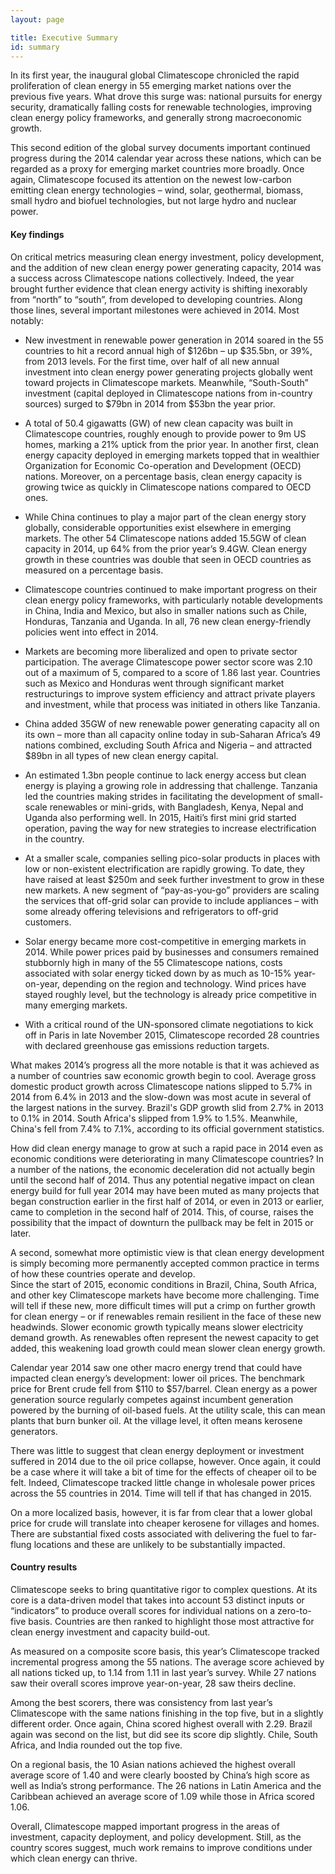 ```yaml
---
layout: page

title: Executive Summary
id: summary
---
```

In its first year, the inaugural global Climatescope chronicled the rapid proliferation of clean energy in 55 emerging market nations over the previous five years.  What drove this surge was: national pursuits for energy security, dramatically falling costs for renewable technologies, improving clean energy policy frameworks, and generally strong macroeconomic growth.

This second edition of the global survey documents important continued progress during the 2014 calendar year across these nations, which can be regarded as a proxy for emerging market countries more broadly. Once again, Climatescope focused its attention on the newest low-carbon emitting clean energy technologies – wind, solar, geothermal, biomass, small hydro and biofuel technologies, but not large hydro and nuclear power.

#### Key findings

On critical metrics measuring clean energy investment, policy development, and the addition of new clean energy power generating capacity, 2014 was a success across Climatescope nations collectively.  Indeed, the year brought further evidence that clean energy activity is shifting inexorably from “north” to “south”, from developed to developing countries. Along those lines, several important milestones were achieved in 2014.  Most notably:

* New investment in renewable power generation in 2014 soared in the 55 countries to hit a record annual high of $126bn – up $35.5bn, or 39%, from 2013 levels. For the first time, over half of all new annual investment into clean energy power generating projects globally went toward projects in Climatescope markets. Meanwhile, “South-South” investment (capital deployed in Climatescope nations from in-country sources) surged to $79bn in 2014 from $53bn the year prior. 

* A total of 50.4 gigawatts (GW) of new clean capacity was built in Climatescope countries, roughly enough to provide power to 9m US homes, marking a 21% uptick from the prior year. In another first, clean energy capacity deployed in emerging markets topped that in wealthier Organization for Economic Co-operation and Development (OECD) nations.  Moreover, on a percentage basis, clean energy capacity is growing twice as quickly in Climatescope nations compared to OECD ones.

* While China continues to play a major part of the clean energy story globally, considerable opportunities exist elsewhere in emerging markets. The other 54 Climatescope nations added 15.5GW of clean capacity in 2014, up 64% from the prior year’s 9.4GW. Clean energy growth in these countries was double that seen in OECD countries as measured on a percentage basis.

* Climatescope countries continued to make important progress on their clean energy policy frameworks, with particularly notable developments in China, India and Mexico, but also in smaller nations such as Chile, Honduras, Tanzania and Uganda.  In all, 76 new clean energy-friendly policies went into effect in 2014.  

* Markets are becoming more liberalized and open to private sector participation. The average Climatescope power sector score was 2.10 out of a maximum of 5, compared to a score of 1.86 last year. Countries such as Mexico and Honduras went through significant market restructurings to improve system efficiency and attract private players and investment, while that process was initiated in others like Tanzania. 

* China added 35GW of new renewable power generating capacity all on its own – more than all capacity online today in sub-Saharan Africa’s 49 nations combined, excluding South Africa and Nigeria  – and attracted $89bn in all types of new clean energy capital.

* An estimated 1.3bn people continue to lack energy access but clean energy is playing a growing role in addressing that challenge. Tanzania led the countries making strides in facilitating the development of small-scale renewables or mini-grids, with Bangladesh, Kenya, Nepal and Uganda also performing well. In 2015, Haiti’s first mini grid started operation, paving the way for new strategies to increase electrification in the country. 

* At a smaller scale, companies selling pico-solar products in places with low or non-existent electrification are rapidly growing. To date, they have raised at least $250m and seek further investment to grow in these new markets. A new segment of “pay-as-you-go” providers are scaling the services that off-grid solar can provide to include appliances – with some already offering televisions and refrigerators to off-grid customers.  

* Solar energy became more cost-competitive in emerging markets in 2014.  While power prices paid by businesses and consumers remained stubbornly high in many of the 55 Climatescope nations, costs associated with solar energy ticked down by as much as 10-15% year-on-year, depending on the region and technology.  Wind prices have stayed roughly level, but the technology is already price competitive in many emerging markets.

* With a critical round of the UN-sponsored climate negotiations to kick off in Paris in late November 2015, Climatescope recorded 28 countries with declared greenhouse gas emissions reduction targets.

What makes 2014’s progress all the more notable is that it was achieved as a number of countries saw economic growth begin to cool.  Average gross domestic product growth across Climatescope nations slipped to 5.7% in 2014 from 6.4% in 2013 and the slow-down was most acute in several of the largest nations in the survey. Brazil's GDP growth slid from 2.7% in 2013 to 0.1% in 2014. South Africa's slipped from 1.9% to 1.5%.  Meanwhile, China's fell from 7.4% to 7.1%, according to its official government statistics.

How did clean energy manage to grow at such a rapid pace in 2014 even as economic conditions were deteriorating in many Climatescope countries? In a number of the nations, the economic deceleration did not actually begin until the second half of 2014. Thus any potential negative impact on clean energy build for full year 2014 may have been muted as many projects that began construction earlier in the first half of 2014, or even in 2013 or earlier, came to completion in the second half of 2014.  This, of course, raises the possibility that the impact of downturn the pullback may be felt in 2015 or later.

A second, somewhat more optimistic view is that clean energy development is simply becoming more permanently accepted common practice in terms of how these countries operate and develop.  
Since the start of 2015, economic conditions in Brazil, China, South Africa, and other key Climatescope markets have become more challenging. Time will tell if these new, more difficult times will put a crimp on further growth for clean energy – or if renewables remain resilient in the face of these new headwinds.  Slower economic growth typically means slower electricity demand growth.  As renewables often represent the newest capacity to get added, this weakening load growth could mean slower clean energy growth.

Calendar year 2014 saw one other macro energy trend that could have impacted clean energy’s development: lower oil prices.  The benchmark price for Brent crude fell from $110 to $57/barrel.  Clean energy as a power generation source regularly competes against incumbent generation powered by the burning of oil-based fuels.  At the utility scale, this can mean plants that burn bunker oil.  At the village level, it often means kerosene generators. 

There was little to suggest that clean energy deployment or investment suffered in 2014 due to the oil price collapse, however.  Once again, it could be a case where it will take a bit of time for the effects of cheaper oil to be felt.  Indeed, Climatescope tracked little change in wholesale power prices across the 55 countries in 2014.  Time will tell if that has changed in 2015. 

On a more localized basis, however, it is far from clear that a lower global price for crude will translate into cheaper kerosene for villages and homes. There are substantial fixed costs associated with delivering the fuel to far-flung locations and these are unlikely to be substantially impacted.

#### Country results

Climatescope seeks to bring quantitative rigor to complex questions. At its core is a data-driven model that takes into account 53 distinct inputs or “indicators” to produce overall scores for individual nations on a zero-to-five basis. Countries are then ranked to highlight those most attractive for clean energy investment and capacity build-out. 

As measured on a composite score basis, this year’s Climatescope tracked incremental progress among the 55 nations. The average score achieved by all nations ticked up, to 1.14 from 1.11 in last year’s survey. While 27 nations saw their overall scores improve year-on-year, 28 saw theirs decline. 

Among the best scorers, there was consistency from last year’s Climatescope with the same nations finishing in the top five, but in a slightly different order.  Once again, China scored highest overall with 2.29. Brazil again was second on the list, but did see its score dip slightly.  Chile, South Africa, and India rounded out the top five. 

On a regional basis, the 10 Asian nations achieved the highest overall average score of 1.40 and were clearly boosted by China’s high score as well as India’s strong performance.  The 26 nations in Latin America and the Caribbean achieved an average score of 1.09 while those in Africa scored 1.06. 

Overall, Climatescope mapped important progress in the areas of investment, capacity deployment, and policy development.  Still, as the country scores suggest, much work remains to improve conditions under which clean energy can thrive.
